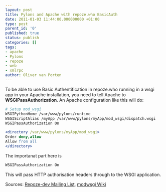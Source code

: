 ```yaml
---
layout: post
title: Pylons and Apache with repoze.who BasicAuth
date: 2011-01-03 11:44:00.000000000 +01:00
type: post
parent_id: '0'
published: true
status: publish
categories: []
tags:
- apache
- Pylons
- repoze
- web
- xmlrpc
author: Oliver van Porten
---
```

To be able to use Basic Authentification in repoze.who running in a wsgi app in your Apache installation, you need to tell Apache to **WSGIPassAuthorization**. An Apache configuration like this will do:

``` apache
# Setup mod_wsgi
WSGIPythonHome /var/www/pylons/runtime
WSGIScriptAlias /myApp /var/www/pylons/myApp/mod_wsgi/dispatch.wsgi
WSGIPassAuthorization On

<directory /var/www/pylons/myApp/mod_wsgi>
Order deny,allow
Allow from all
</directory>
```

The importanat part here is

```python
WSGIPassAuthorization On
```

This will pass HTTP authorisation headers through to the WSGI application.

Sources: [Repoze-dev Mailing List](http://www.mail-archive.com/repoze-dev@lists.repoze.org/msg02894.html), [modwsgi Wiki](http://code.google.com/p/modwsgi/wiki/ConfigurationDirectives#WSGIPassAuthorization)